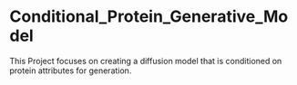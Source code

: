 # Conditional_Protein_Generative_Model

This Project focuses on creating a diffusion model that is conditioned on protein attributes for generation.